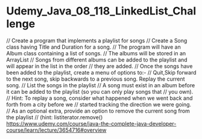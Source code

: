 # Udemy_Java_08_118_LinkedList_Challenge
// Create a program that implements a playlist for songs
// Create a Song class having Title and Duration for a song.
// The program will have an Album class containing a list of songs.
// The albums will be stored in an ArrayList
// Songs from different albums can be added to the playlist and will appear in the list in the order
// they are added.
// Once the songs have been added to the playlist, create a menu of options to:-
// Quit,Skip forward to the next song, skip backwards to a previous song.  Replay the current song.
// List the songs in the playlist
// A song must exist in an album before it can be added to the playlist (so you can only play songs that
// you own).
// Hint:  To replay a song, consider what happened when we went back and forth from a city before we
// started tracking the direction we were going.
// As an optional extra, provide an option to remove the current song from the playlist
// (hint: listiterator.remove()
https://www.udemy.com/course/java-the-complete-java-developer-course/learn/lecture/3654716#overview
